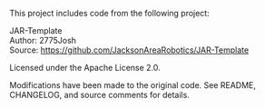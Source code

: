 This project includes code from the following project:

JAR-Template  
Author: 2775Josh  
Source: https://github.com/JacksonAreaRobotics/JAR-Template  

Licensed under the Apache License 2.0.

Modifications have been made to the original code. See README, CHANGELOG, and source comments for details.
